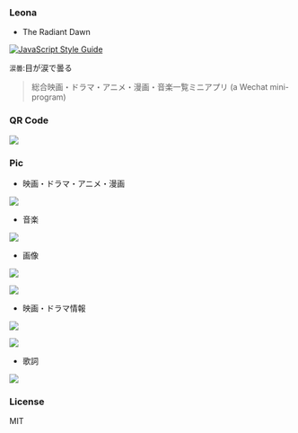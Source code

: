 ### Leona
- The Radiant Dawn

[![JavaScript Style Guide](https://img.shields.io/badge/code_style-standard-brightgreen.svg)](https://standardjs.com)

`涙曇`:目が涙で曇る

> 総合映画・ドラマ・アニメ・漫画・音楽一覧ミニアプリ (a Wechat mini-program)

### QR Code
![](./demo-pics/QR-code.jpg)

### Pic

- 映画・ドラマ・アニメ・漫画

![](./demo-pics/index-pic01.jpg)

- 音楽

![](./demo-pics/index-pic02.jpg)

- 画像

![](./demo-pics/index-pic03.jpg)

![](./demo-pics/index-pic04.jpg)

- 映画・ドラマ情報

![](./demo-pics/index-pic05.jpg)

![](./demo-pics/index-pic06.jpg)

- 歌詞

![](./demo-pics/index-pic07.jpg)

### License
MIT

